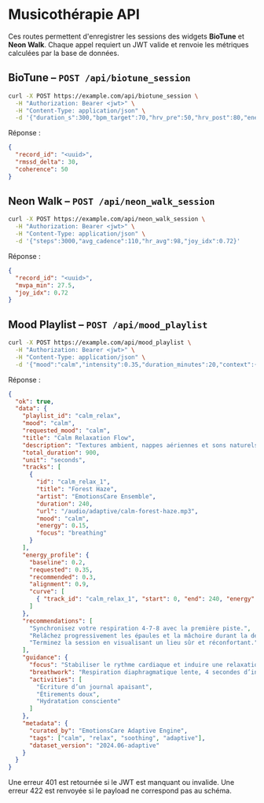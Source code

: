 # Musicothérapie API

Ces routes permettent d'enregistrer les sessions des widgets **BioTune** et **Neon Walk**.
Chaque appel requiert un JWT valide et renvoie les métriques calculées par la base de données.

## BioTune – `POST /api/biotune_session`
```bash
curl -X POST https://example.com/api/biotune_session \
  -H "Authorization: Bearer <jwt>" \
  -H "Content-Type: application/json" \
  -d '{"duration_s":300,"bpm_target":70,"hrv_pre":50,"hrv_post":80,"energy_mode":"calm"}'
```
Réponse :
```json
{
  "record_id": "<uuid>",
  "rmssd_delta": 30,
  "coherence": 50
}
```

## Neon Walk – `POST /api/neon_walk_session`
```bash
curl -X POST https://example.com/api/neon_walk_session \
  -H "Authorization: Bearer <jwt>" \
  -H "Content-Type: application/json" \
  -d '{"steps":3000,"avg_cadence":110,"hr_avg":98,"joy_idx":0.72}'
```
Réponse :
```json
{
  "record_id": "<uuid>",
  "mvpa_min": 27.5,
  "joy_idx": 0.72
}
```

## Mood Playlist – `POST /api/mood_playlist`
```bash
curl -X POST https://example.com/api/mood_playlist \
  -H "Authorization: Bearer <jwt>" \
  -H "Content-Type: application/json" \
  -d '{"mood":"calm","intensity":0.35,"duration_minutes":20,"context":{"activity":"relaxation"}}'
```
Réponse :
```json
{
  "ok": true,
  "data": {
    "playlist_id": "calm_relax",
    "mood": "calm",
    "requested_mood": "calm",
    "title": "Calm Relaxation Flow",
    "description": "Textures ambient, nappes aériennes et sons naturels pour apaiser le système nerveux.",
    "total_duration": 900,
    "unit": "seconds",
    "tracks": [
      {
        "id": "calm_relax_1",
        "title": "Forest Haze",
        "artist": "EmotionsCare Ensemble",
        "duration": 240,
        "url": "/audio/adaptive/calm-forest-haze.mp3",
        "mood": "calm",
        "energy": 0.15,
        "focus": "breathing"
      }
    ],
    "energy_profile": {
      "baseline": 0.2,
      "requested": 0.35,
      "recommended": 0.3,
      "alignment": 0.9,
      "curve": [
        { "track_id": "calm_relax_1", "start": 0, "end": 240, "energy": 0.15, "focus": "breathing" }
      ]
    },
    "recommendations": [
      "Synchronisez votre respiration 4-7-8 avec la première piste.",
      "Relâchez progressivement les épaules et la mâchoire durant la deuxième piste.",
      "Terminez la session en visualisant un lieu sûr et réconfortant."
    ],
    "guidance": {
      "focus": "Stabiliser le rythme cardiaque et induire une relaxation profonde.",
      "breathwork": "Respiration diaphragmatique lente, 4 secondes d’inspiration / 6 secondes d’expiration.",
      "activities": [
        "Écriture d’un journal apaisant",
        "Étirements doux",
        "Hydratation consciente"
      ]
    },
    "metadata": {
      "curated_by": "EmotionsCare Adaptive Engine",
      "tags": ["calm", "relax", "soothing", "adaptive"],
      "dataset_version": "2024.06-adaptive"
    }
  }
}
```

Une erreur 401 est retournée si le JWT est manquant ou invalide.
Une erreur 422 est renvoyée si le payload ne correspond pas au schéma.
